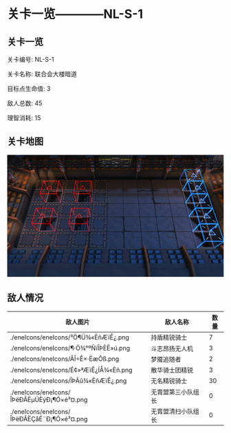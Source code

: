 # 关卡一览————NL-S-1


## 关卡一览

关卡编号: NL-S-1

关卡名称: 联合会大楼暗道

目标点生命值: 3

敌人总数: 45

理智消耗: 15


## 关卡地图
![NL-S-1](./oprMap/NL-S-1.png)

## 敌人情况

| 敌人图片 | 敌人名称 | 数量  |
|---------|-----|-----|
| ./eneIcons/eneIcons/³Ö¶Ü¾«ÈñÆïÊ¿.png| 持盾精锐骑士  |   7  |
| ./eneIcons/eneIcons/¶·Ö¾°ºÑïÎÞÈË»ú.png| 斗志昂扬无人机  |   3  |
| ./eneIcons/eneIcons/ÃÎ÷Ê×·ËæÕß.png| 梦魇追随者  |   2  |
| ./eneIcons/eneIcons/É¢»ªÆïÊ¿ÍÅ¾«Èñ.png| 散华骑士团精锐  |   3  |
| ./eneIcons/eneIcons/ÎÞÃû¾«ÈñÆïÊ¿.png| 无名精锐骑士  |   30  |
| ./eneIcons/eneIcons/ÎÞëÐÃËµÚÈýÐ¡¶Ó×é³¤.png| 无胄盟第三小队组长  |   0  |
| ./eneIcons/eneIcons/ÎÞëÐÃËÇåÉ¨Ð¡¶Ó×é³¤.png| 无胄盟清扫小队组长  |   0  |
